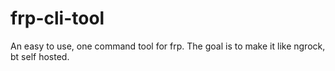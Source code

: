 # frp-cli-tool
An easy to use, one command tool for frp. The goal is to make it like ngrock, bt self hosted.
